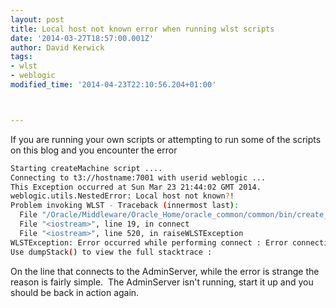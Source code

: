 ```yaml
---
layout: post
title: Local host not known error when running wlst scripts
date: '2014-03-27T18:57:00.001Z'
author: David Kerwick
tags:
- wlst
- weblogic
modified_time: '2014-04-23T22:10:56.204+01:00'



---
```


If you are running your own scripts or attempting to run some of the scripts on this blog and you encounter the error  

``` bash 
Starting createMachine script ....  
Connecting to t3://hostname:7001 with userid weblogic ...  
This Exception occurred at Sun Mar 23 21:44:02 GMT 2014.  
weblogic.utils.NestedError: Local host not known?!  
Problem invoking WLST - Traceback (innermost last):  
  File "/Oracle/Middleware/Oracle_Home/oracle_common/common/bin/create_machine.py", line 7, in ?  
  File "<iostream>", line 19, in connect  
  File "<iostream>", line 520, in raiseWLSTException  
WLSTException: Error occurred while performing connect : Error connecting to the server : Local host not known?!   
Use dumpStack() to view the full stacktrace :  

``` 

On the line that connects to the AdminServer, while the error is strange the reason is fairly simple.  The AdminServer isn't running, start it up and you should be back in action again.